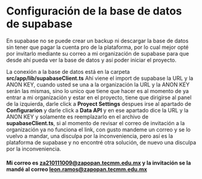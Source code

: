 # Configuración de la base de datos de supabase

En supabase no se puede crear un backup ni descargar la base de datos sin tener que pagar la cuenta pro de la plataforma,
por lo cual mejor opté por invitarlo mediante su correo a mi organización de supabase para que desde ahí pueda ver la base de datos
y así poder iniciar el proyecto.

La conexión a la base de datos está en la carpeta **src/app/lib/supabaseClient.ts**
Ahí viene el import de supabase la URL y la ANON KEY, cuando usted se una a la organización la URL y la ANON KEY
serán las mismas, sino lo unico que tiene que hacer es al momento de ya entrar a mi organización y estar en el proyecto,
tiene que dirigirse al panel de la izquierda, darle click a **Proyect Settings** despues irse al apartado de **Configurarion**
y darle click a **Data API** y en ese apartado dice la URL y la ANON KEY y solamente es reemplazarlo en el archivo de
**supabaseClient.ts**, si al momento de revisar el correo de invitación a la organización ya no funciona el link, con gusto mandeme
un correo y se lo vuelvo a mandar, una disculpa por la inconveniencia, pero así es la plataforma de supabase y no encontré
otra solución, de nuevo una disculpa por la inconveniencia.

#### Mi correo es za210111009@zapopan.tecmm.edu.mx y la invitación se la mandé al correo leon.ramos@zapopan.tecmm.edu.mx
